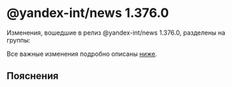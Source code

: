 # @yandex-int/news 1.376.0

<!-- ЧЕЛОВЕЧЕСКОЕ ВСТУПЛЕНИЕ -->

Изменения, вошедшие в релиз @yandex-int/news 1.376.0, разделены на группы:

Все важные изменения подробно описаны [ниже](#Пояснения).

## Пояснения


